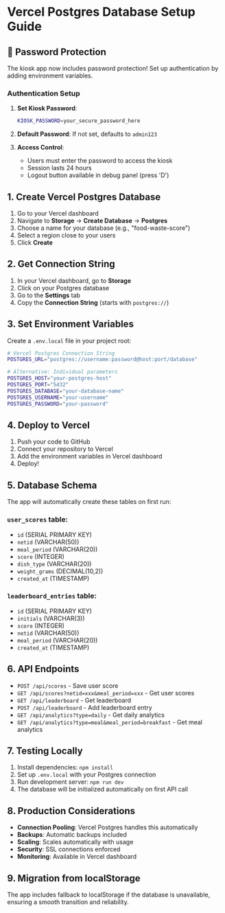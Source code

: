 # Vercel Postgres Database Setup Guide

## 🔐 Password Protection

The kiosk app now includes password protection! Set up authentication by adding environment variables.

### Authentication Setup

1. **Set Kiosk Password**:
   ```bash
   KIOSK_PASSWORD=your_secure_password_here
   ```

2. **Default Password**: If not set, defaults to `admin123`

3. **Access Control**:
   - Users must enter the password to access the kiosk
   - Session lasts 24 hours
   - Logout button available in debug panel (press 'D')

## 1. Create Vercel Postgres Database

1. Go to your Vercel dashboard
2. Navigate to **Storage** → **Create Database** → **Postgres**
3. Choose a name for your database (e.g., "food-waste-score")
4. Select a region close to your users
5. Click **Create**

## 2. Get Connection String

1. In your Vercel dashboard, go to **Storage**
2. Click on your Postgres database
3. Go to the **Settings** tab
4. Copy the **Connection String** (starts with `postgres://`)

## 3. Set Environment Variables

Create a `.env.local` file in your project root:

```bash
# Vercel Postgres Connection String
POSTGRES_URL="postgres://username:password@host:port/database"

# Alternative: Individual parameters
POSTGRES_HOST="your-postgres-host"
POSTGRES_PORT="5432"
POSTGRES_DATABASE="your-database-name"
POSTGRES_USERNAME="your-username"
POSTGRES_PASSWORD="your-password"
```

## 4. Deploy to Vercel

1. Push your code to GitHub
2. Connect your repository to Vercel
3. Add the environment variables in Vercel dashboard
4. Deploy!

## 5. Database Schema

The app will automatically create these tables on first run:

### `user_scores` table:
- `id` (SERIAL PRIMARY KEY)
- `netid` (VARCHAR(50))
- `meal_period` (VARCHAR(20))
- `score` (INTEGER)
- `dish_type` (VARCHAR(20))
- `weight_grams` (DECIMAL(10,2))
- `created_at` (TIMESTAMP)

### `leaderboard_entries` table:
- `id` (SERIAL PRIMARY KEY)
- `initials` (VARCHAR(3))
- `score` (INTEGER)
- `netid` (VARCHAR(50))
- `meal_period` (VARCHAR(20))
- `created_at` (TIMESTAMP)

## 6. API Endpoints

- `POST /api/scores` - Save user score
- `GET /api/scores?netid=xxx&meal_period=xxx` - Get user scores
- `GET /api/leaderboard` - Get leaderboard
- `POST /api/leaderboard` - Add leaderboard entry
- `GET /api/analytics?type=daily` - Get daily analytics
- `GET /api/analytics?type=meal&meal_period=breakfast` - Get meal analytics

## 7. Testing Locally

1. Install dependencies: `npm install`
2. Set up `.env.local` with your Postgres connection
3. Run development server: `npm run dev`
4. The database will be initialized automatically on first API call

## 8. Production Considerations

- **Connection Pooling**: Vercel Postgres handles this automatically
- **Backups**: Automatic backups included
- **Scaling**: Scales automatically with usage
- **Security**: SSL connections enforced
- **Monitoring**: Available in Vercel dashboard

## 9. Migration from localStorage

The app includes fallback to localStorage if the database is unavailable, ensuring a smooth transition and reliability.
